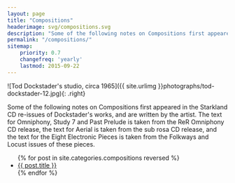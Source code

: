 ```yaml
---
layout: page
title: "Compositions"
headerimage: svg/compositions.svg
description: "Some of the following notes on Compositions first appeared in the Starkland CD re-issues of Dockstader's works, and are written by the artist. The text for Omniphony, Study 7 and Past Prelude is taken from the ReR Omniphony CD release, the text for Aerial is taken from the sub rosa CD release, and the text for the Eight Electronic Pieces is taken from the Folkways and Locust issues of these pieces."
permalink: "/compositions/"
sitemap:
    priority: 0.7
    changefreq: 'yearly'
    lastmod: 2015-09-22
---
```


![Tod Dockstader's studio, circa 1965]({{ site.urlimg }}photographs/tod-dockstader-12.jpg){: .right}

Some of the following notes on Compositions first appeared in the Starkland CD re-issues of Dockstader's works, and are written by the artist. The text for Omniphony, Study 7 and Past Prelude is taken from the ReR Omniphony CD release, the text for Aerial is taken from the sub rosa CD release, and the text for the Eight Electronic Pieces is taken from the Folkways and Locust issues of these pieces.

<ul>
    {% for post in site.categories.compositions reversed %}
    <li><a href="{{ site.url }}{{ post.url }}">{{ post.title }}</a></li>
    {% endfor %}
</ul>